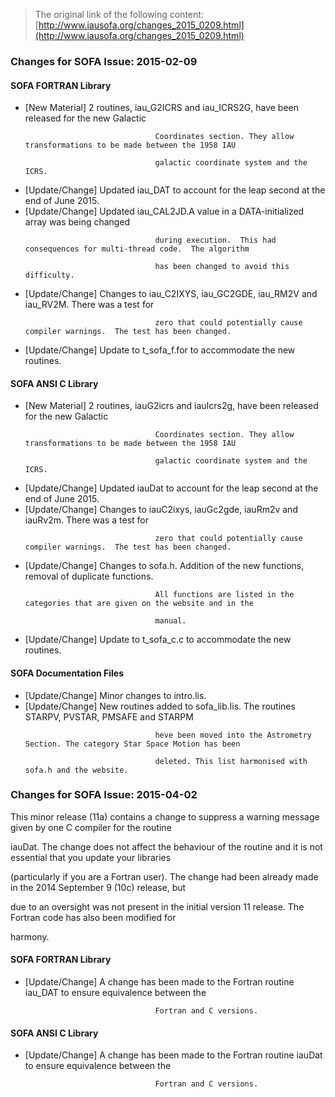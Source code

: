 > The original link of the following content: [http://www.iausofa.org/changes_2015_0209.html](http://www.iausofa.org/changes_2015_0209.html)
<div id="textbox">
 <h3>
  Changes for SOFA Issue: 2015-02-09
 </h3>
 <h4>
  SOFA FORTRAN Library
 </h4>
 <ul>
  <li class="list">
   [New Material]  2 routines, iau_G2ICRS and iau_ICRS2G, have been released for the new Galactic 
                                 Coordinates section. They allow transformations to be made between the 1958 IAU
                                 galactic coordinate system and the ICRS.
  </li>
  <li class="list">
   [Update/Change] Updated iau_DAT to account for the leap second at the end of June 2015.
  </li>
  <li class="list">
   [Update/Change] Updated iau_CAL2JD.A value in a DATA-initialized array was being changed
                                 during execution.  This had consequences for multi-thread code.  The algorithm 
                                 has been changed to avoid this difficulty.
  </li>
  <li class="list">
   [Update/Change] Changes to iau_C2IXYS, iau_GC2GDE, iau_RM2V and iau_RV2M. There was a test for
                                 zero that could potentially cause compiler warnings.  The test has been changed.
  </li>
  <li class="list">
   [Update/Change] Update to t_sofa_f.for to accommodate the new routines.
  </li>
 </ul>
 <h4>
  SOFA ANSI C Library
 </h4>
 <ul>
  <li class="list">
   [New Material]  2 routines, iauG2icrs and iauIcrs2g, have been released for the new Galactic 
                                 Coordinates section. They allow transformations to be made between the 1958 IAU
                                 galactic coordinate system and the ICRS.
  </li>
  <li class="list">
   [Update/Change] Updated iauDat to account for the leap second at the end of June 2015.
  </li>
  <li class="list">
   [Update/Change] Changes to iauC2ixys, iauGc2gde, iauRm2v and iauRv2m. There was a test for
                                 zero that could potentially cause compiler warnings.  The test has been changed.
  </li>
  <li class="list">
   [Update/Change] Changes to sofa.h. Addition of the new functions, removal of duplicate functions.
                                 All functions are listed in the categories that are given on the website and in the
                                 manual.
  </li>
  <li class="list">
   [Update/Change] Update to t_sofa_c.c to accommodate the new routines.
  </li>
 </ul>
 <h4>
  SOFA Documentation Files
 </h4>
 <ul>
  <li class="list">
   [Update/Change] Minor changes to intro.lis.
  </li>
  <li class="list">
   [Update/Change] New routines added to sofa_lib.lis. The routines STARPV, PVSTAR, PMSAFE and STARPM 
                                 heve been moved into the Astrometry Section. The category Star Space Motion has been
                                 deleted. This list harmonised with sofa.h and the website.
  </li>
 </ul>
 <h3>
  Changes for SOFA Issue: 2015-04-02
 </h3>
 <p>
  This minor release (11a) contains a change to suppress a warning message given by one C compiler for the routine
iauDat. The change does not affect the behaviour of the routine and it is not essential that you update your libraries
(particularly if you are a Fortran user). The change had been already made in the 2014 September 9 (10c) release, but
due to an oversight was not present in the initial version 11 release. The Fortran code has also been modified for 
harmony.
 </p>
 <h4>
  SOFA FORTRAN Library
 </h4>
 <ul>
  <li class="list">
   [Update/Change] A change has been made to the Fortran routine iau_DAT to ensure equivalence between the
                                 Fortran and C versions.
  </li>
 </ul>
 <h4>
  SOFA ANSI C Library
 </h4>
 <ul>
  <li class="list">
   [Update/Change] A change has been made to the Fortran routine iauDat to ensure equivalence between the
                                 Fortran and C versions.
  </li>
 </ul>
</div>
